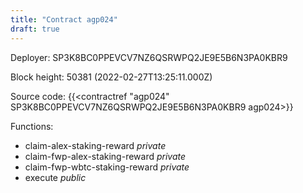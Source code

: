 ```yaml
---
title: "Contract agp024"
draft: true
---
```

Deployer: SP3K8BC0PPEVCV7NZ6QSRWPQ2JE9E5B6N3PA0KBR9


 



Block height: 50381 (2022-02-27T13:25:11.000Z)

Source code: {{<contractref "agp024" SP3K8BC0PPEVCV7NZ6QSRWPQ2JE9E5B6N3PA0KBR9 agp024>}}

Functions:

* claim-alex-staking-reward _private_
* claim-fwp-alex-staking-reward _private_
* claim-fwp-wbtc-staking-reward _private_
* execute _public_
